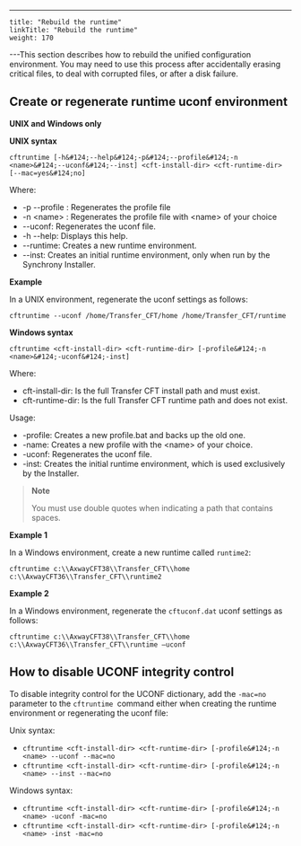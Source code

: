 ---
    title: "Rebuild the runtime"
    linkTitle: "Rebuild the runtime"
    weight: 170
---This section describes how to rebuild the unified configuration environment. You may need to use this process after accidentally erasing critical files, to deal with corrupted files, or after a disk failure.

<span id="Create_regenerate_runtime_uconf"></span>

## Create or regenerate runtime uconf environment

**UNIX and Windows only**

******UNIX syntax******

`cftruntime [-h&#124;--help&#124;-p&#124;--profile&#124;-n <name>&#124;--uconf&#124;--inst] <cft-install-dir> <cft-runtime-dir> [--mac=yes&#124;no]`

Where:

- -p --profile : Regenerates the profile file
- -n &lt;name> : Regenerates the profile file with &lt;name> of your choice
- --uconf: Regenerates the uconf file.
- -h --help: Displays this help.
- --runtime: Creates a new runtime environment.
- --inst: Creates an initial runtime environment, only when run by the Synchrony Installer.

******Example******

In a UNIX environment, regenerate the uconf settings as follows:

```
cftruntime --uconf /home/Transfer_CFT/home /home/Transfer_CFT/runtime
```

******Windows syntax******

`cftruntime <cft-install-dir> <cft-runtime-dir> [-profile&#124;-n <name>&#124;-uconf&#124;-inst]`

Where:

- cft-install-dir: Is the full Transfer CFT install path and must exist.
- cft-runtime-dir: Is the full Transfer CFT runtime path and does not exist.

Usage:

- -profile: Creates a new profile.bat and backs up the old one.
- -name: Creates a new profile with the &lt;name> of your choice.
- -uconf: Regenerates the uconf file.
- -inst: Creates the initial runtime environment, which is used exclusively by the Installer.

> **Note**
>
> You must use double quotes when indicating a path that contains spaces.

******Example 1******

In a Windows environment, create a new runtime called `runtime2`:

```
cftruntime c:\\AxwayCFT38\\Transfer_CFT\\home c:\\AxwayCFT36\\Transfer_CFT\\runtime2
```

******Example 2******

In a Windows environment, regenerate the `cftuconf.dat` uconf settings as follows:

```
cftruntime c:\\AxwayCFT38\\Transfer_CFT\\home c:\\AxwayCFT36\\Transfer_CFT\\runtime –uconf
```

## How to disable UCONF integrity control

To disable integrity control for the UCONF dictionary, add the `-mac=no` parameter to the `cftruntime `command either when creating the runtime environment or regenerating the uconf file:

Unix syntax:

- `cftruntime <cft-install-dir> <cft-runtime-dir> [-profile&#124;-n <name> --uconf --mac=no`
- `cftruntime <cft-install-dir> <cft-runtime-dir> [-profile&#124;-n <name> --inst --mac=no`

Windows syntax:

- `cftruntime <cft-install-dir> <cft-runtime-dir> [-profile&#124;-n <name> -uconf -mac=no`
- `cftruntime <cft-install-dir> <cft-runtime-dir> [-profile&#124;-n <name> -inst -mac=no`
